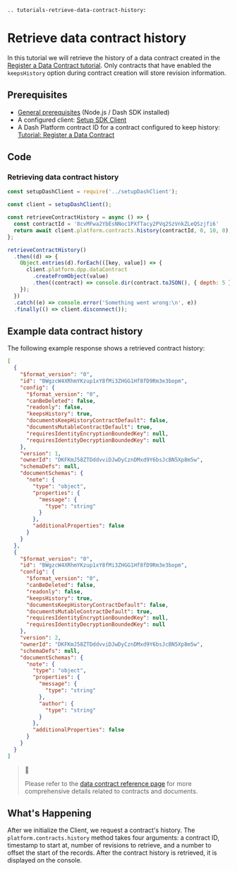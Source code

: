 ```{eval-rst}
.. tutorials-retrieve-data-contract-history:
```

# Retrieve data contract history

In this tutorial we will retrieve the history of a data contract created in the [Register a Data
Contract tutorial](../../tutorials/contracts-and-documents/register-a-data-contract.md). Only
contracts that have enabled the `keepsHistory` option during contract creation will store revision
information.

## Prerequisites

* [General prerequisites](../../tutorials/introduction.md#prerequisites) (Node.js / Dash SDK installed)
* A configured client: [Setup SDK Client](../setup-sdk-client.md)
* A Dash Platform contract ID for a contract configured to keep history: [Tutorial: Register a Data Contract](../../tutorials/contracts-and-documents/register-a-data-contract.md)

## Code

### Retrieving data contract history

```javascript
const setupDashClient = require('../setupDashClient');

const client = setupDashClient();

const retrieveContractHistory = async () => {
  const contractId = '8cvMFwa2YbEsNNoc1PXfTacy2PVq2SzVnkZLeQSzjfi6'
  return await client.platform.contracts.history(contractId, 0, 10, 0);
};

retrieveContractHistory()
  .then((d) => {
    Object.entries(d).forEach(([key, value]) => {
      client.platform.dpp.dataContract
        .createFromObject(value)
        .then((contract) => console.dir(contract.toJSON(), { depth: 5 }));
    });
  })
  .catch((e) => console.error('Something went wrong:\n', e))
  .finally(() => client.disconnect());
```

## Example data contract history

The following example response shows a retrieved contract history:

```json
[
  {
    "$format_version": "0",
    "id": "BWgzcW4XRhmYKzup1xY8fMi3ZHGG1Hf8fD9Rm3e3bopm",
    "config": {
      "$format_version": "0",
      "canBeDeleted": false,
      "readonly": false,
      "keepsHistory": true,
      "documentsKeepHistoryContractDefault": false,
      "documentsMutableContractDefault": true,
      "requiresIdentityEncryptionBoundedKey": null,
      "requiresIdentityDecryptionBoundedKey": null
    },
    "version": 1,
    "ownerId": "DKFKmJ58ZTDddvviDJwDyCznDMxd9Y6bsJcBN5Xp8m5w",
    "schemaDefs": null,
    "documentSchemas": {
      "note": {
        "type": "object",
        "properties": {
          "message": {
            "type": "string"
          }
        },
        "additionalProperties": false
      }
    }
  },
  {
    "$format_version": "0",
    "id": "BWgzcW4XRhmYKzup1xY8fMi3ZHGG1Hf8fD9Rm3e3bopm",
    "config": {
      "$format_version": "0",
      "canBeDeleted": false,
      "readonly": false,
      "keepsHistory": true,
      "documentsKeepHistoryContractDefault": false,
      "documentsMutableContractDefault": true,
      "requiresIdentityEncryptionBoundedKey": null,
      "requiresIdentityDecryptionBoundedKey": null
    },
    "version": 2,
    "ownerId": "DKFKmJ58ZTDddvviDJwDyCznDMxd9Y6bsJcBN5Xp8m5w",
    "schemaDefs": null,
    "documentSchemas": {
      "note": {
        "type": "object",
        "properties": {
          "message": {
            "type": "string"
          },
          "author": {
            "type": "string"
          }
        },
        "additionalProperties": false
      }
    }
  }
]
```

> 📘
>
> Please refer to the [data contract reference page](../../reference/data-contracts.md) for more
> comprehensive details related to contracts and documents.

## What's Happening

After we initialize the Client, we request a contract's history. The `platform.contracts.history`
method takes four arguments: a contract ID, timestamp to start at, number of revisions to retrieve,
and a number to offset the start of the records. After the contract history is retrieved, it is
displayed on the console.
